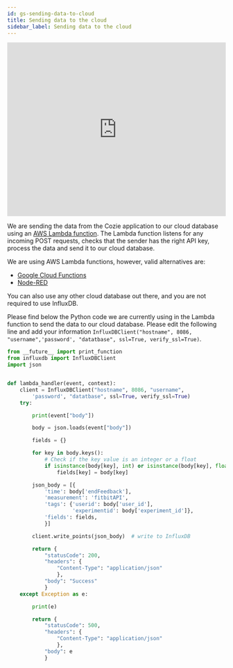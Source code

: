 ```yaml
---
id: gs-sending-data-to-cloud
title: Sending data to the cloud
sidebar_label: Sending data to the cloud
---
```


<iframe width="100%" height="400" src="https://www.youtube.com/embed/PkTSNwP12TI" frameborder="0" allow="accelerometer; autoplay; clipboard-write; encrypted-media; gyroscope; picture-in-picture" allowfullscreen></iframe>

We are sending the data from the Cozie application to our cloud database using an [AWS Lambda function](https://aws.amazon.com/lambda/).
The Lambda function listens for any incoming POST requests, checks that the sender has the right API key, 
process the data and send it to our cloud database.

We are using AWS Lambda functions, however, valid alternatives are: 
* [Google Cloud Functions](https://cloud.google.com/functions)
* [Node-RED](https://nodered.org)

You can also use any other cloud database out there, and you are not required to use InfluxDB.

Please find below the Python code we are currently using in the Lambda function to send the data to our cloud database. Please edit the following line and add your information `InfluxDBClient("hostname", 8086, "username",'password', "datatbase", ssl=True, verify_ssl=True)`.

```python
from __future__ import print_function
from influxdb import InfluxDBClient
import json


def lambda_handler(event, context):
    client = InfluxDBClient("hostname", 8086, "username",
        'password', "datatbase", ssl=True, verify_ssl=True)
    try:

        print(event["body"])

        body = json.loads(event["body"])

        fields = {}

        for key in body.keys():
            # Check if the key value is an integer or a float
            if isinstance(body[key], int) or isinstance(body[key], float):
                fields[key] = body[key]

        json_body = [{
            'time': body['endFeedback'],
            'measurement': 'fitbitAPI',
            'tags': {'userid': body['user_id'],
                     'experimentid': body['experiment_id']},
            'fields': fields,
            }]

        client.write_points(json_body)  # write to InfluxDB

        return {
            "statusCode": 200,
            "headers": {
                "Content-Type": "application/json"
                },
            "body": "Success"
            }
    except Exception as e:

        print(e)

        return {
            "statusCode": 500,
            "headers": {
                "Content-Type": "application/json"
                },
            "body": e
            }
```


